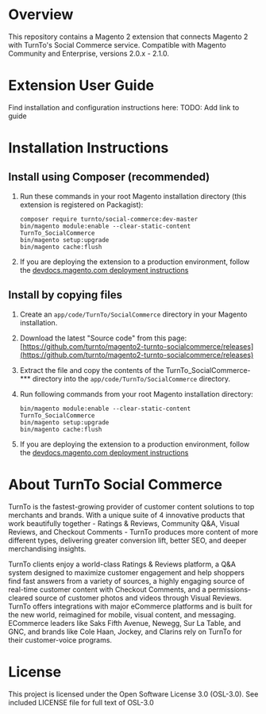 # Overview

This repository contains a Magento 2 extension that connects Magento 2 with TurnTo's Social Commerce service. Compatible with Magento Community and Enterprise, versions 2.0.x - 2.1.0.

# Extension User Guide

Find installation and configuration instructions here: TODO: Add link to guide

# Installation Instructions

## Install using Composer (recommended)

1. Run these commands in your root Magento installation directory (this extension is registered on Packagist):

    ```
    composer require turnto/social-commerce:dev-master
    bin/magento module:enable --clear-static-content TurnTo_SocialCommerce
    bin/magento setup:upgrade
    bin/magento cache:flush
    ```

2. If you are deploying the extension to a production environment, follow the [devdocs.magento.com deployment instructions](http://devdocs.magento.com/guides/v2.1/config-guide/prod/prod_deploy.html#deploy-prod)

## Install by copying files

1. Create an `app/code/TurnTo/SocialCommerce` directory in your Magento installation.
2. Download the latest "Source code" from this page: [https://github.com/turnto/magento2-turnto-socialcommerce/releases](https://github.com/turnto/magento2-turnto-socialcommerce/releases)
3. Extract the file and copy the contents of the TurnTo_SocialCommerce-*** directory into the `app/code/TurnTo/SocialCommerce` directory.
4. Run following commands from your root Magento installation directory:

    ```
    bin/magento module:enable --clear-static-content TurnTo_SocialCommerce
    bin/magento setup:upgrade
    bin/magento cache:flush
    ```

5. If you are deploying the extension to a production environment, follow the [devdocs.magento.com deployment instructions](http://devdocs.magento.com/guides/v2.1/config-guide/prod/prod_deploy.html#deploy-prod)

# About TurnTo Social Commerce

TurnTo is the fastest-growing provider of customer content solutions to top merchants and brands. With a unique suite of 4 innovative products that work beautifully together - Ratings & Reviews, Community Q&A, Visual Reviews, and Checkout Comments - TurnTo produces more content of more different types, delivering greater conversion lift, better SEO, and deeper merchandising insights. 

TurnTo clients enjoy a world-class Ratings & Reviews platform, a Q&A system designed to maximize customer engagement and help shoppers find fast answers from a variety of sources, a highly engaging source of real-time customer content with Checkout Comments, and a permissions-cleared source of customer photos and videos through Visual Reviews. TurnTo offers integrations with major eCommerce platforms and is built for the new world, reimagined for mobile, visual content, and messaging. ECommerce leaders like Saks Fifth Avenue, Newegg, Sur La Table, and GNC, and brands like Cole Haan, Jockey, and Clarins rely on TurnTo for their customer-voice programs.

# License

This project is licensed under the Open Software License 3.0 (OSL-3.0). See included LICENSE file for full text of OSL-3.0